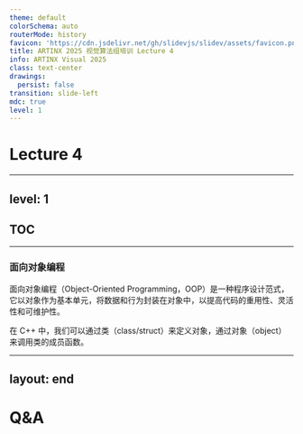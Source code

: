```yaml
---
theme: default
colorSchema: auto
routerMode: history
favicon: 'https://cdn.jsdelivr.net/gh/slidevjs/slidev/assets/favicon.png'
title: ARTINX 2025 视觉算法组培训 Lecture 4
info: ARTINX Visual 2025
class: text-center
drawings:
  persist: false
transition: slide-left
mdc: true
level: 1
---
```


# Lecture 4

---
level: 1
---

## TOC

<Toc minDepth="2" maxDepth="2"></Toc>

---

### 面向对象编程

面向对象编程（Object-Oriented Programming，OOP）是一种程序设计范式，它以对象作为基本单元，将数据和行为封装在对象中，以提高代码的重用性、灵活性和可维护性。

在 C++ 中，我们可以通过类（class/struct）来定义对象，通过对象（object）来调用类的成员函数。

---
layout: end
---

# Q&A
